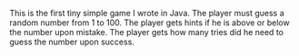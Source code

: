 This is the first tiny simple game I wrote in Java.
The player must guess a random number from 1 to 100.
The player gets hints if he is above or below the number upon mistake.
The player gets how many tries did he need to guess the number upon success.